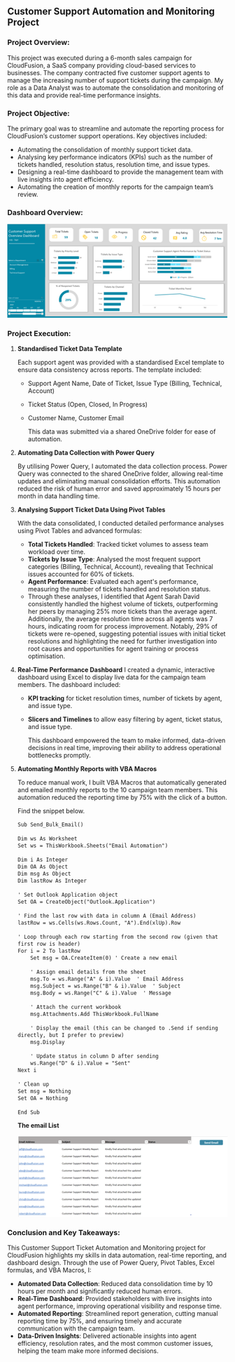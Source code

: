 ## Customer Support Automation and Monitoring Project

### Project Overview:
This project was executed during a 6-month sales campaign for CloudFusion, a SaaS company providing cloud-based services to businesses. The company contracted five customer support agents to manage the increasing number of support tickets during the campaign. My role as a Data Analyst was to automate the consolidation and monitoring of this data and provide real-time performance insights.

### Project Objective:
The primary goal was to streamline and automate the reporting process for CloudFusion’s customer support operations. Key objectives included:

- Automating the consolidation of monthly support ticket data.
- Analysing key performance indicators (KPIs) such as the number of tickets handled, resolution status, resolution time, and issue types.
- Designing a real-time dashboard to provide the management team with live insights into agent efficiency.
- Automating the creation of monthly reports for the campaign team’s review.


### Dashboard Overview: 

![Customer_Support_Automation](/projects/automation/Customer_Support_Automation.png)

### Project Execution:

1. **Standardised Ticket Data Template**

    Each support agent was provided with a standardised Excel template to ensure data consistency across reports. The template included:
    - Support Agent Name, Date of Ticket, Issue Type (Billing, Technical, Account)
    - Ticket Status (Open, Closed, In Progress)
    - Customer Name, Customer Email

        This data was submitted via a shared OneDrive folder for ease of automation.


2. **Automating Data Collection with Power Query**

    By utilising Power Query, I automated the data collection process. Power Query was connected to the shared OneDrive folder, allowing real-time updates and eliminating manual consolidation efforts. This automation reduced the risk of human error and saved approximately 15 hours per month in data handling time.

3. **Analysing Support Ticket Data Using Pivot Tables**

    With the data consolidated, I conducted detailed performance analyses using Pivot Tables and advanced formulas:

    - **Total Tickets Handled**: Tracked ticket volumes to assess team workload over time.
    - **Tickets by Issue Type**: Analysed the most frequent support categories (Billing, Technical, Account), revealing that Technical issues accounted for 60% of tickets.
    - **Agent Performance**: Evaluated each agent's performance, measuring the number of tickets handled and resolution status. 
    - Through these analyses, I identified that Agent Sarah David consistently handled the highest volume of tickets, outperforming her peers by managing 25% more tickets than the average agent. Additionally, the average resolution time across all agents was 7 hours, indicating room for process improvement. Notably, 29% of tickets were re-opened, suggesting potential issues with initial ticket resolutions and highlighting the need for further investigation into root causes and opportunities for agent training or process optimisation.

4. **Real-Time Performance Dashboard**
    I created a dynamic, interactive dashboard using Excel to display live data for the campaign team members. The dashboard included:
    - **KPI tracking** for ticket resolution times, number of tickets by agent, and issue type.
    - **Slicers and Timelines** to allow easy filtering by agent, ticket status, and issue type.

        This dashboard empowered the team to make informed, data-driven decisions in real time, improving their ability to address operational bottlenecks promptly.

5. **Automating Monthly Reports with VBA Macros**

    To reduce manual work, I built VBA Macros that automatically generated and emailed monthly reports to the 10 campaign team members. This automation reduced the reporting time by 75% with the click of a button.

    Find the snippet below.

    ```
    Sub Send_Bulk_Email()

    Dim ws As Worksheet
    Set ws = ThisWorkbook.Sheets("Email Automation")
    
    Dim i As Integer
    Dim OA As Object
    Dim msg As Object
    Dim lastRow As Integer
    
    ' Set Outlook Application object
    Set OA = CreateObject("Outlook.Application")
    
    ' Find the last row with data in column A (Email Address)
    lastRow = ws.Cells(ws.Rows.Count, "A").End(xlUp).Row
    
    ' Loop through each row starting from the second row (given that first row is header)
    For i = 2 To lastRow
        Set msg = OA.CreateItem(0) ' Create a new email
        
        ' Assign email details from the sheet
        msg.To = ws.Range("A" & i).Value  ' Email Address
        msg.Subject = ws.Range("B" & i).Value  ' Subject
        msg.Body = ws.Range("C" & i).Value  ' Message
        
        ' Attach the current workbook
        msg.Attachments.Add ThisWorkbook.FullName
        
        ' Display the email (this can be changed to .Send if sending directly, but I prefer to preview)
        msg.Display
        
        ' Update status in column D after sending
        ws.Range("D" & i).Value = "Sent"
    Next i
    
    ' Clean up
    Set msg = Nothing
    Set OA = Nothing

    End Sub
    ```

    **The email List**

    ![Customer_Support_Automation](/projects/automation/EmailList.png)

### Conclusion and Key Takeaways:

This Customer Support Ticket Automation and Monitoring project for CloudFusion highlights my skills in data automation, real-time reporting, and dashboard design. Through the use of Power Query, Pivot Tables, Excel formulas, and VBA Macros, I:

- **Automated Data Collection**: Reduced data consolidation time by 10 hours per month and significantly reduced human errors.
- **Real-Time Dashboard**: Provided stakeholders with live insights into agent performance, improving operational visibility and response time.
- **Automated Reporting**: Streamlined report generation, cutting manual reporting time by 75%, and ensuring timely and accurate communication with the campaign team.
- **Data-Driven Insights**: Delivered actionable insights into agent efficiency, resolution rates, and the most common customer issues, helping the team make more informed decisions.




